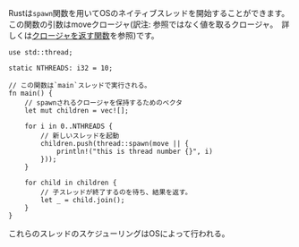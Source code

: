 <!-- Rust provides a mechanism for spawning native OS threads via the `spawn`
function, the argument of this function is a moving closure. -->
Rustは`spawn`関数を用いてOSのネイティブスレッドを開始することができます。この関数の引数はmoveクロージャ(訳注: 参照ではなく値を取るクロージャ。　詳しくは[クロージャを返す関数][fn_output]を参照)です。

``` rust,editable
use std::thread;

static NTHREADS: i32 = 10;

// この関数は`main`スレッドで実行される。
fn main() {
    // spawnされるクロージャを保持するためのベクタ
    let mut children = vec![];

    for i in 0..NTHREADS {
        // 新しいスレッドを起動
        children.push(thread::spawn(move || {
            println!("this is thread number {}", i)
        }));
    }

    for child in children {
        // 子スレッドが終了するのを待ち、結果を返す。
        let _ = child.join();
    }
}

```

<!-- These threads will be scheduled by the OS. -->
これらのスレッドのスケジューリングはOSによって行われる。


[fn_output]: ../fn/closures/output_parameters.html
